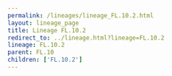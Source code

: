 ```yaml
---
permalink: /lineages/lineage_FL.10.2.html
layout: lineage_page
title: Lineage FL.10.2
redirect_to: ../lineage.html?lineage=FL.10.2
lineage: FL.10.2
parent: FL.10
children: ['FL.10.2']
---
```

